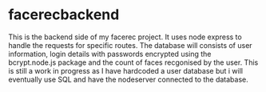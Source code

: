 # facerecbackend
This is the backend side of my facerec project. It uses node express to handle the requests for specific routes.
The database will consists of user information, login details with passwords encrypted using the bcrypt.node.js package and the count of faces recgonised by the user.
This is still a work in progress as I have hardcoded a user database but i will eventually use SQL and have the nodeserver connected to the database.
